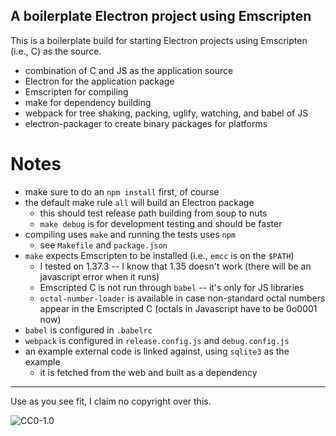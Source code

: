 ## A boilerplate Electron project using Emscripten ##

This is a boilerplate build for starting Electron projects
using Emscripten (i.e., C) as the source.

- combination of C and JS as the application source
- Electron for the application package
- Emscripten for compiling
- make for dependency building
- webpack for tree shaking, packing, uglify, watching, and babel of JS 
- electron-packager to create binary packages for platforms

Notes
=====

- make sure to do an `npm install` first, of course
- the default make rule `all` will build an Electron package
  - this should test release path building from soup to nuts
  - `make debug` is for development testing and should be faster
- compiling uses `make` and running the tests uses `npm`
  - see `Makefile` and `package.json`
- `make` expects Emscripten to be installed (i.e., `emcc` is on the `$PATH`)
  - I tested on 1.37.3 -- I know that 1.35 doesn't work (there will be an
    javascript error when it runs)
  - Emscripted C is not run through `babel` -- it's only for JS libraries
  - `octal-number-loader` is available in case non-standard octal numbers
    appear in the Emscripted C (octals in Javascript have to be 0o0001 now)
- `babel` is configured in `.babelrc`
- `webpack` is configured in `release.config.js` and `debug.config.js`
- an example external code is linked against, using `sqlite3` as the example 
  - it is fetched from the web and built as a dependency

---

Use as you see fit, I claim no copyright over this.

![CC0-1.0](https://licensebuttons.net/p/zero/1.0/88x31.png)
